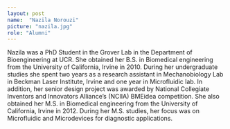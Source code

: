 ```yaml
---
layout: post
name:  "Nazila Norouzi"
picture: "nazila.jpg"
role: "Alumni"
---
```

Nazila was a PhD Student in the Grover Lab in the Department of Bioengineering at UCR. She obtained her B.S. in Biomedical engineering from the University of California, Irvine in 2010. During her undergraduate studies she spent two years as a research assistant in Mechanobiology Lab in Beckman Laser Institute, Irvine and one year in Microfluidic lab. In addition, her senior design project was awarded by National Collegiate Inventors and Innovators Alliance’s (NCIIA) BMEidea competition. She also obtained her M.S. in Biomedical engineering from the University of California, Irvine in 2012. During her M.S. studies, her focus was on Microfluidic and Microdevices for diagnostic applications.
